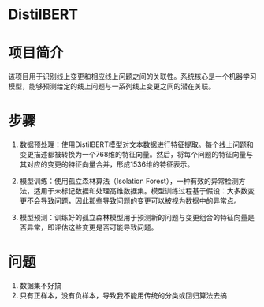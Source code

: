 # DistilBERT

# 项目简介
该项目用于识别线上变更和相应线上问题之间的关联性。系统核心是一个机器学习模型，能够预测给定的线上问题与一系列线上变更之间的潜在关联。

# 步骤
1. 数据预处理：使用DistilBERT模型对文本数据进行特征提取。每个线上问题和变更描述都被转换为一个768维的特征向量。然后，将每个问题的特征向量与其对应的变更的特征向量合并，形成1536维的特征表示。

2. 模型训练：使用孤立森林算法（Isolation Forest），一种有效的异常检测方法，适用于未标记数据和处理高维数据集。模型训练过程基于假设：大多数变更不会导致问题，因此那些导致问题的变更可以被视为数据中的异常点。

3. 模型预测：训练好的孤立森林模型用于预测新的问题与变更组合的特征向量是否异常，即评估这些变更是否可能导致问题。

# 问题
1. 数据集不好搞
2. 只有正样本，没有负样本，导致我不能用传统的分类或回归算法去搞